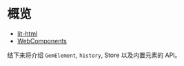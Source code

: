 # 概览

- [lit-html](https://lit-html.polymer-project.org/guide)
- [WebComponents](https://developer.mozilla.org/en-US/docs/Web/Web_Components)

结下来将介绍 `GemElement`, `history`, Store 以及内置元素的 API。
